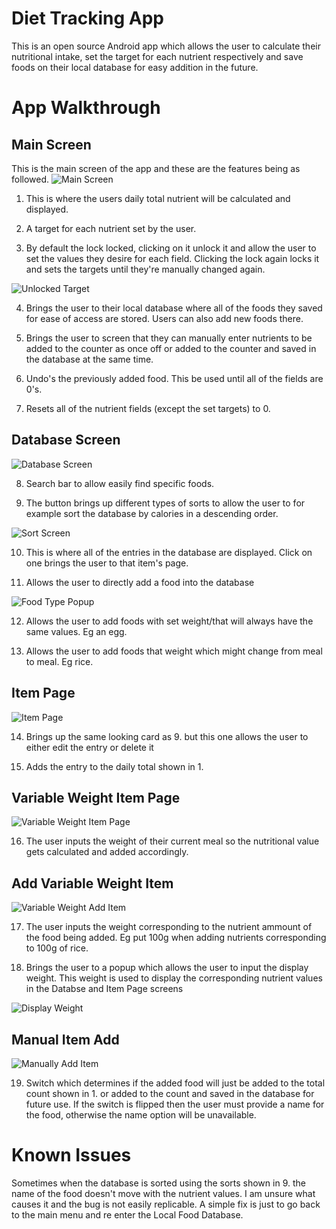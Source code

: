# Diet Tracking App

This is an open source Android app which allows the user to calculate their nutritional intake, set the target for each nutrient respectively and save foods on their local database for easy addition in the future.   

# App Walkthrough

## Main Screen

This is the main screen of the app and these are the features being as followed. 
![Main Screen](https://github.com/MichaelWoj/DietApp/assets/43684434/01e6c5ef-be2e-4549-bc86-32d63661fe4f)

1. This is where the users daily total nutrient will be calculated and displayed.

2. A target for each nutrient set by the user.

3. By default the lock locked, clicking on it unlock it and allow the user to set the values they desire for each field. Clicking the lock again locks it and sets the targets until they're manually changed again. 

![Unlocked Target](https://github.com/MichaelWoj/DietApp/assets/43684434/39572e38-286d-4439-ae98-6082c09b5fac)

4. Brings the user to their local database where all of the foods they saved for ease of access are stored. Users can also add new foods there.

5. Brings the user to screen that they can manually enter nutrients to be added to the counter as once off or added to the counter and saved in the database at the same time.

6. Undo's the previously added food. This be used until all of the fields are 0's.

7. Resets all of the nutrient fields (except the set targets) to 0.

## Database Screen

![Database Screen](https://github.com/MichaelWoj/DietApp/assets/43684434/b16376e2-dda7-4a79-80e8-e81d73b58346)

8. Search bar to allow easily find specific foods.

9. The button brings up different types of sorts to allow the user to for example sort the database by calories in a descending order.
    
![Sort Screen](https://github.com/MichaelWoj/DietApp/assets/43684434/40e2557f-3395-4640-ab43-6227b84b2477)

10. This is where all of the entries in the database are displayed. Click on one brings the user to that item's page.

11. Allows the user to directly add a food into the database
    
![Food Type Popup](https://github.com/MichaelWoj/DietTrackingApp/assets/43684434/23db8ea2-35f1-4fec-b094-e1e0968506ee)

12. Allows the user to add foods with set weight/that will always have the same values. Eg an egg.

13. Allows the user to add foods that weight which might change from meal to meal. Eg rice.

## Item Page

![Item Page](https://github.com/MichaelWoj/DietTrackingApp/assets/43684434/82afefd8-97e8-4754-bbca-4352ed306c13)

14. Brings up the same looking card as 9. but this one allows the user to either edit the entry or delete it

15. Adds the entry to the daily total shown in 1.

## Variable Weight Item Page

![Variable Weight Item Page](https://github.com/MichaelWoj/DietTrackingApp/assets/43684434/069e0ee6-5ad1-49db-96a8-9b7289d9246c)

16. The user inputs the weight of their current meal so the nutritional value gets calculated and added accordingly.

## Add Variable Weight Item

![Variable Weight Add Item](https://github.com/MichaelWoj/DietTrackingApp/assets/43684434/e38f7ff6-dd21-46f4-a63e-61b9ef0e95b5)

17. The user inputs the weight corresponding to the nutrient ammount of the food being added. Eg put 100g when adding nutrients corresponding to 100g of rice.

18. Brings the user to a popup which allows the user to input the display weight. This weight is used to display the corresponding nutrient values in the Databse and Item Page screens

![Display Weight](https://github.com/MichaelWoj/DietTrackingApp/assets/43684434/d46f6c0b-0af0-423d-ac5c-cd9f1126b8cd)

## Manual Item Add

![Manually Add Item](https://github.com/MichaelWoj/DietTrackingApp/assets/43684434/04b625d0-341a-4ea3-9fa8-68129f0c2711)

19. Switch which determines if the added food will just be added to the total count shown in 1. or added to the count and saved in the database for future use. If the switch is flipped then the user must provide a name for the food, otherwise the name option will be unavailable.

# Known Issues

Sometimes when the database is sorted using the sorts shown in 9. the name of the food doesn't move with the nutrient values. I am unsure what causes it and the bug is not easily replicable. A simple fix is just to go back to the main menu and re enter the Local Food Database.

